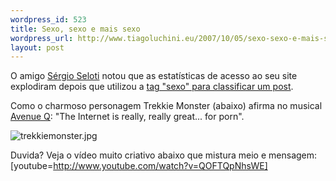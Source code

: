 ```yaml
--- 
wordpress_id: 523
title: Sexo, sexo e mais sexo
wordpress_url: http://www.tiagoluchini.eu/2007/10/05/sexo-sexo-e-mais-sexo/
layout: post
---
```

O amigo <a href="http://slsnake.wordpress.com/" target="_blank">Sérgio Seloti</a> notou que as estatísticas de acesso ao seu site explodiram depois que utilizou a <a href="http://slsnake.wordpress.com/2007/10/01/as-estatisticas-e-o-sexo/" target="_blank">tag "sexo" para classificar um post</a>.

Como o charmoso personagem Trekkie Monster (abaixo) afirma no musical <a href="http://www.avenueq.com/" target="_blank">Avenue Q</a>: "The Internet is really, really great... for porn".

<img src="http://www.tiagoluchini.eu/wp-content/uploads/2007/10/trekkiemonster.jpg" alt="trekkiemonster.jpg" />

Duvida? Veja o vídeo muito criativo abaixo que mistura meio e mensagem:
[youtube=http://www.youtube.com/watch?v=QOFTQpNhsWE]
